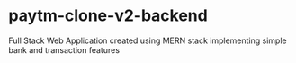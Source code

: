 # paytm-clone-v2-backend
Full Stack Web Application created using MERN stack implementing simple bank and transaction features
